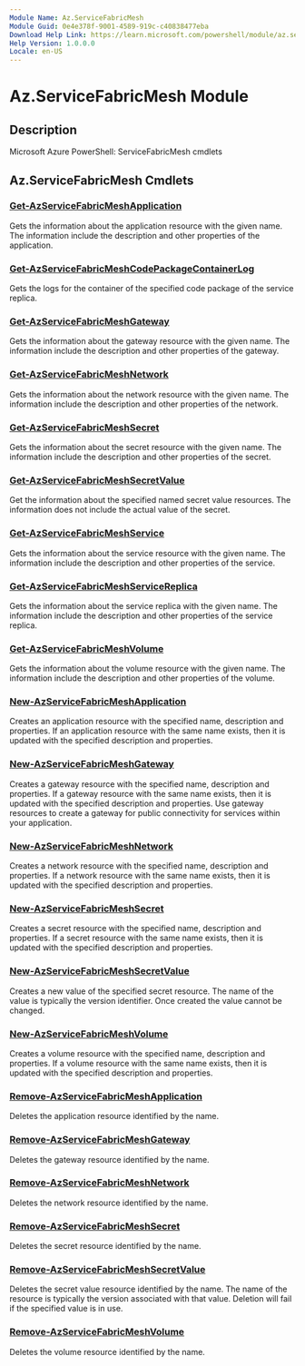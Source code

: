 ```yaml
---
Module Name: Az.ServiceFabricMesh
Module Guid: 0e4e378f-9001-4589-919c-c40838477eba
Download Help Link: https://learn.microsoft.com/powershell/module/az.servicefabricmesh
Help Version: 1.0.0.0
Locale: en-US
---
```


# Az.ServiceFabricMesh Module
## Description
Microsoft Azure PowerShell: ServiceFabricMesh cmdlets

## Az.ServiceFabricMesh Cmdlets
### [Get-AzServiceFabricMeshApplication](Get-AzServiceFabricMeshApplication.md)
Gets the information about the application resource with the given name.
The information include the description and other properties of the application.

### [Get-AzServiceFabricMeshCodePackageContainerLog](Get-AzServiceFabricMeshCodePackageContainerLog.md)
Gets the logs for the container of the specified code package of the service replica.

### [Get-AzServiceFabricMeshGateway](Get-AzServiceFabricMeshGateway.md)
Gets the information about the gateway resource with the given name.
The information include the description and other properties of the gateway.

### [Get-AzServiceFabricMeshNetwork](Get-AzServiceFabricMeshNetwork.md)
Gets the information about the network resource with the given name.
The information include the description and other properties of the network.

### [Get-AzServiceFabricMeshSecret](Get-AzServiceFabricMeshSecret.md)
Gets the information about the secret resource with the given name.
The information include the description and other properties of the secret.

### [Get-AzServiceFabricMeshSecretValue](Get-AzServiceFabricMeshSecretValue.md)
Get the information about the specified named secret value resources.
The information does not include the actual value of the secret.

### [Get-AzServiceFabricMeshService](Get-AzServiceFabricMeshService.md)
Gets the information about the service resource with the given name.
The information include the description and other properties of the service.

### [Get-AzServiceFabricMeshServiceReplica](Get-AzServiceFabricMeshServiceReplica.md)
Gets the information about the service replica with the given name.
The information include the description and other properties of the service replica.

### [Get-AzServiceFabricMeshVolume](Get-AzServiceFabricMeshVolume.md)
Gets the information about the volume resource with the given name.
The information include the description and other properties of the volume.

### [New-AzServiceFabricMeshApplication](New-AzServiceFabricMeshApplication.md)
Creates an application resource with the specified name, description and properties.
If an application resource with the same name exists, then it is updated with the specified description and properties.

### [New-AzServiceFabricMeshGateway](New-AzServiceFabricMeshGateway.md)
Creates a gateway resource with the specified name, description and properties.
If a gateway resource with the same name exists, then it is updated with the specified description and properties.
Use gateway resources to create a gateway for public connectivity for services within your application.

### [New-AzServiceFabricMeshNetwork](New-AzServiceFabricMeshNetwork.md)
Creates a network resource with the specified name, description and properties.
If a network resource with the same name exists, then it is updated with the specified description and properties.

### [New-AzServiceFabricMeshSecret](New-AzServiceFabricMeshSecret.md)
Creates a secret resource with the specified name, description and properties.
If a secret resource with the same name exists, then it is updated with the specified description and properties.

### [New-AzServiceFabricMeshSecretValue](New-AzServiceFabricMeshSecretValue.md)
Creates a new value of the specified secret resource.
The name of the value is typically the version identifier.
Once created the value cannot be changed.

### [New-AzServiceFabricMeshVolume](New-AzServiceFabricMeshVolume.md)
Creates a volume resource with the specified name, description and properties.
If a volume resource with the same name exists, then it is updated with the specified description and properties.

### [Remove-AzServiceFabricMeshApplication](Remove-AzServiceFabricMeshApplication.md)
Deletes the application resource identified by the name.

### [Remove-AzServiceFabricMeshGateway](Remove-AzServiceFabricMeshGateway.md)
Deletes the gateway resource identified by the name.

### [Remove-AzServiceFabricMeshNetwork](Remove-AzServiceFabricMeshNetwork.md)
Deletes the network resource identified by the name.

### [Remove-AzServiceFabricMeshSecret](Remove-AzServiceFabricMeshSecret.md)
Deletes the secret resource identified by the name.

### [Remove-AzServiceFabricMeshSecretValue](Remove-AzServiceFabricMeshSecretValue.md)
Deletes the secret value resource identified by the name.
The name of the resource is typically the version associated with that value.
Deletion will fail if the specified value is in use.

### [Remove-AzServiceFabricMeshVolume](Remove-AzServiceFabricMeshVolume.md)
Deletes the volume resource identified by the name.

